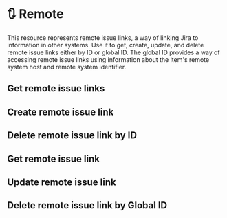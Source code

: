 # 🔃 Remote

This resource represents remote issue links, a way of linking Jira to information in other systems. Use it to get, create, update, and delete remote issue links either by ID or global ID. The global ID provides a way of accessing remote issue links using information about the item's remote system host and remote system identifier.

## Get remote issue links <a href="#get-remote-issue-links" id="get-remote-issue-links"></a>

## Create remote issue link <a href="#api-rest-api-3-issue-issueidorkey-remotelink-get" id="api-rest-api-3-issue-issueidorkey-remotelink-get"></a>

## Delete remote issue link by ID <a href="#api-rest-api-3-issue-issueidorkey-remotelink-get" id="api-rest-api-3-issue-issueidorkey-remotelink-get"></a>

## Get remote issue link <a href="#api-rest-api-3-issue-issueidorkey-remotelink-get" id="api-rest-api-3-issue-issueidorkey-remotelink-get"></a>

## Update remote issue link <a href="#api-rest-api-3-issue-issueidorkey-remotelink-get" id="api-rest-api-3-issue-issueidorkey-remotelink-get"></a>

## Delete remote issue link by Global ID <a href="#api-rest-api-3-issue-issueidorkey-remotelink-get" id="api-rest-api-3-issue-issueidorkey-remotelink-get"></a>
